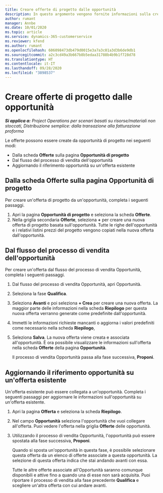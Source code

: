 ```yaml
---
title: Creare offerte di progetto dalle opportunità
description: In questo argomento vengono fornite informazioni sulla creazione di un offerta di progetto da un'opportunità.
author: rumant
manager: Annbe
ms.date: 10/01/2020
ms.topic: article
ms.service: dynamics-365-customerservice
ms.reviewer: kfend
ms.author: rumant
ms.openlocfilehash: 606098473db479d0015e3a7a3c01a3d3b6de9db1
ms.sourcegitcommit: a2c3cd49a3b667b8b5edaa31788b4b9b1f728d78
ms.translationtype: HT
ms.contentlocale: it-IT
ms.lasthandoff: 09/28/2020
ms.locfileid: "3898537"
---
```

# <a name="create-project-quotes-from-opportunities"></a>Creare offerte di progetto dalle opportunità

_**Si applica a:** Project Operations per scenari basati su risorse/materiali non stoccati, Distribuzione semplice: dalla transazione alla fatturazione proforma_

Le offerte possono essere create da opportunità di progetto nei seguenti modi:

- Dalla scheda **Offerte** sulla pagina **Opportunità di progetto**
- Dal flusso del processo di vendita dell'opportunità
- Aggiornando il riferimento opportunità su un'offerta esistente

## <a name="from-the-quotes-tab-of-the-project-opportunity-page"></a>Dalla scheda Offerte sulla pagina Opportunità di progetto

Per creare un'offerta di progetto da un'opportunità, completa i seguenti passaggi.

1. Apri la pagina **Opportunità di progetto** e seleziona la scheda **Offerte**. 
2. Nella griglia secondaria **Offerte**, seleziona **+** per creare una nuova offerta di progetto basata sull'opportunità. Tutte le righe dell'opportunità e i relativi listini prezzi del progetto vengono copiati nella nuova offerta dall'opportunità.

## <a name="from-the-opportunity-sales-process-flow"></a>Dal flusso del processo di vendita dell'opportunità

Per creare un'offerta dal flusso del processo di vendita Opportunità, completa i seguenti passaggi.

1. Dal flusso del processo di vendita Opportunità, apri Opportunità.
2. Seleziona la fase **Qualifica**. 
3. Seleziona **Avanti** e poi seleziona **+ Crea** per creare una nuova offerta. La maggior parte delle informazioni nella scheda **Riepilogo** per questa nuova offerta verranno generate come predefinite dall'opportunità. 
4. Immetti le informazioni richieste mancanti o aggiorna i valori predefiniti come necessario nella scheda **Riepilogo**,
5. Seleziona **Salva**. La nuova offerta viene creata e associata all'opportunità. È ora possibile visualizzare le informazioni sull'offerta nella scheda **Offerte** della pagina **Opportunità**. 

   Il processo di vendita Opportunità passa alla fase successiva, **Proponi**.


## <a name="by-updating-the-opportunity-reference-on-an-existing-quote"></a>Aggiornando il riferimento opportunità su un'offerta esistente

Un'offerta esistente può essere collegata a un'opportunità. Completa i seguenti passaggi per aggiornare le informazioni sull'opportunità su un'offerta esistente.

1. Apri la pagina **Offerta** e seleziona la scheda **Riepilogo**.
2. Nel campo **Opportunità** seleziona l'opportunità che vuoi collegare all'offerta. Puoi vedere l'offerta nella griglia **Offerte** delle opportunità. 
3. Utilizzando il processo di vendita Opportunità, l'opportunità può essere spostata alla fase successiva, **Proponi**. 

   Quando si sposta un'opportunità in questa fase, è possibile selezionare questa offerta da un elenco di offerte associate a questa opportunità. La selezione di questa offerta indica che stai andando avanti con essa.

   Tutte le altre offerte associate all'Opportunità saranno comunque disponibili e attive fino a quando una di esse non sarà acquisita. Puoi riportare il processo di vendita alla fase precedente **Qualifica** e scegliere un'altra offerta con cui andare avanti.
